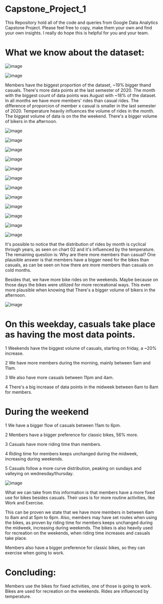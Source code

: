 # Capstone_Project_1
This Repository hold all of the code and queries from Google Data Analytics Capstone Project.
Please feel free to copy, make them your own and find your own insights.
I really do hope this is helpful for you and your team.

# What we know about the dataset:

![image](https://user-images.githubusercontent.com/57412626/216827740-2bf15c36-5fcc-4f2e-bdc7-4523fb5385b1.png)

![image](https://user-images.githubusercontent.com/57412626/218065322-bfdcf9c5-3684-4dd0-81f2-7861088c3a31.png)

Members have the biggest proportion of the dataset, ~19% bigger thand casuals.
There's more data points at the last semester of 2020.
The month with the biggest count of data points was August with ~18% of the dataset.
In all months we have more members' rides than casual rides.
The difference of proporcion of member x casual is smaller in the last semester of 2020.
Temperature heavily influences the volume of rides in the month.
The biggest volume of data is on the the weekend.
There's a bigger volume of bikers in the afternoon.

![image](https://user-images.githubusercontent.com/57412626/218064842-4cb79dae-2e8b-401e-929e-c74258bcbbd9.png)


![image](https://user-images.githubusercontent.com/57412626/218064871-a4beb31b-8e9e-483c-ac0c-777a67806e10.png)


![image](https://user-images.githubusercontent.com/57412626/218064894-b37203a1-9b83-4381-a7b1-e4804f12ec37.png)


![image](https://user-images.githubusercontent.com/57412626/218064931-bc7e3d5f-e5f1-4dcb-8330-785089be09f5.png)


![image](https://user-images.githubusercontent.com/57412626/218064963-454efd67-f8b1-4e35-b694-0b73c657b83a.png)


![image](https://user-images.githubusercontent.com/57412626/216827764-5349dfbd-d67d-4c7a-b676-d378c33123f3.png)


![image](https://user-images.githubusercontent.com/57412626/218065001-b489b00a-9865-4687-b998-dce7ac39ede8.png)

![image](https://user-images.githubusercontent.com/57412626/218065051-bdcd30e2-f4a9-4bd8-bf1f-1d28905cf5b5.png)

![image](https://user-images.githubusercontent.com/57412626/218065076-0c3c7677-f17f-47fb-b42d-d4b102c85132.png)

![image](https://user-images.githubusercontent.com/57412626/218065102-d24a7825-66c2-4391-88d0-c0fb3449997b.png)

![image](https://user-images.githubusercontent.com/57412626/218065125-8daae0ba-fab7-4407-af23-5477d9cec4d2.png)

![image](https://user-images.githubusercontent.com/57412626/218065159-2bd5dc5a-5bf3-43cd-9784-3caaa84d42cc.png)





It's possible to notice that the distribution of rides by month is cyclical through years, as seen on chart 02 and it's influenced by the temperature. The remaining question is: Why are there more members than casual? One plausible answer is that members have a bigger need for the bikes than casuals, as can be seen on how there are more members than casuals on cold months.

Besides that, we have more bike rides on the weekends. Maybe because on those days the bikes were utilized for more recreational ways. This even more plausible when knowing that There's a bigger volume of bikers in the afternoon.

![image](https://user-images.githubusercontent.com/57412626/216827910-6e44a4ce-ee01-4329-9537-92e437c237a5.png)

# On this weekday, casuals take place as having the most data points.
1 Weekends have the biggest volume of casuals, starting on friday, a ~20% increase.

2 We have more members during the morning, mainly between 5am and 11am. 

3 We also have more casuals between 11pm and 4am.

4 There's a big increase of data points in the midweek between 6am to 8am for members. 

# During the weekend 
1 We have a bigger flow of casuals between 11am to 6pm.

2 Members have a bigger preference for classic bikes, 56% more.

3 Casuals have more riding time than members.

4 Riding time for members keeps unchanged during the midweek, increasing during weekends.

5 Casuals follow a more curve distribution, peaking on sundays and valleying on wednesday/thursday.

![image](https://user-images.githubusercontent.com/57412626/216828252-9858fec0-709b-43c6-80a5-de7382dd3804.png)

What we can take from this information is that members have a more fixed use for bikes besides casuals. 
Their uses is for more routine activities, like Work and Exercise. 

This can be proven we state that we have more members in between 6am to 8am and at 5pm to 6pm. Also, members may have set routes when using the bikes, as proven by riding time for members keeps unchanged during the midweek, increasing during weekends. The bikes is also heavily used for recreation on the weekends, when riding time increases and casuals take place.

Members also have a bigger preference for classic bikes, so they can exercise when going to work.

# Concluding:
Members use the bikes for fixed activities, one of those is going to work.
Bikes are used for recreation on the weekends.
Rides are influenced by temperature.

